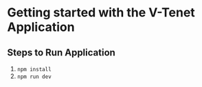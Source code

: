 # Getting started with the V-Tenet Application

## Steps to Run Application
1) `npm install`
2) `npm run dev`
